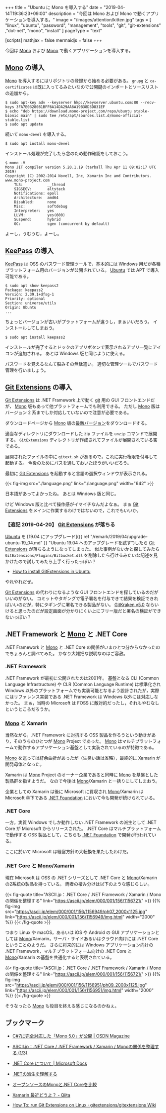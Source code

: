 +++
title = "Ubuntu に Mono を導入する"
date = "2019-04-14T19:36:23+09:00"
description = "今回は Mono および Mono で動くアプリケーションを導入する。"
image = "/images/attention/kitten.jpg"
tags = [ "linux", "ubuntu", "password", "management", "tools", "git", "git-extensions" ,"dot-net", "mono", "install" ]
pageType = "text"

[scripts]
  mathjax = false
  mermaidjs = false
+++

今回は [Mono] および [Mono] で動くアプリケーションを導入する。

## [Mono] の導入

[Mono] を導入するにはリポジトリの登録から始める必要がある。
`gnupg` と `ca-certificates` は既に入ってるみたいなので公開鍵のインポートとソースリストの追加から。

```text
$ sudo apt-key adv --keyserver hkp://keyserver.ubuntu.com:80 --recv-keys 3FA7E0328081BFF6A14DA29AA6A19B38D3D831EF
$ echo "deb https://download.mono-project.com/repo/ubuntu stable-bionic main" | sudo tee /etc/apt/sources.list.d/mono-official-stable.list
$ sudo apt update
```

続いて `mono-devel` を導入する。

```text
$ sudo apt install mono-devel
```

インストール処理が完了したら念のため動作確認をしておこう。

```text
$ mono -V
Mono JIT compiler version 5.20.1.19 (tarball Thu Apr 11 09:02:17 UTC 2019)
Copyright (C) 2002-2014 Novell, Inc, Xamarin Inc and Contributors. www.mono-project.com
	TLS:           __thread
	SIGSEGV:       altstack
	Notifications: epoll
	Architecture:  amd64
	Disabled:      none
	Misc:          softdebug 
	Interpreter:   yes
	LLVM:          yes(600)
	Suspend:       hybrid
	GC:            sgen (concurrent by default)
```

よーし，うむうむ，よーし。

## [KeePass] の導入

[KeePass] は OSS のパスワード管理ツールで，基本的には Windows 用だが各種プラットフォーム用のバージョンが公開されている。
[Ubuntu] では APT で導入可能である。

```text
$ sudo apt show keepass2
Package: keepass2
Version: 2.39.1+dfsg-1
Priority: optional
Section: universe/utils
Origin: Ubuntu
...
```

ちょっとバージョンが古いがプラットフォームが違うし，まぁいいだろう。
インストールしてしまおう。

```text
$ sudo apt install keepass2
```

インストールが完了するとドックのアプリボタンで表示されるアプリ一覧にアイコンが追加される。
あとは Windows 版と同じように使える。

パスワードを覚えるなんて脳みその無駄遣い。
適切な管理ツールでパスワード管理を行いましょう。

## [Git Extensions] の導入

[Git Extensions] は .NET Framework 上で動く [git] 用の GUI フロントエンドだが， [Mono] 版もあって他プラットフォームでも利用できる。
ただし [Mono] 版はバージョン 2 系までしか対応していないので注意が必要である。

ダウンロードページから [Mono] 版の[最新バージョン](https://github.com/gitextensions/gitextensions/releases/tag/v2.51.05 "Release Version 2.51.05 · gitextensions/gitextensions")をダウンロードする。

適当なディレクトリにダウンロードした zip ファイルを `unzip` コマンドで展開する。
`GitExtensions` ディレクトリが作成されてファイルが展開されている筈である。

展開されたファイルの中に `gitext.sh` があるので，これに実行権限を付与して起動する。
今後のためにパスを通しておいたほうがいいだろう。

最初に [Git Extensions] を起動すると言語の選択ウィンドウが表示される。

{{< fig-img src="./language.png" link="./language.png" width="642" >}}

日本語があってよかったね。
あとは Windows 版と同じ。

けど Windows 版と比べて操作感がイマイチなんだよなぁ。
まぁ [Git Extensions] をメインに作業するわけではないので，これでもいいか。

### 【追記 2019-04-20】 [Git Extensions] が落ちる

[Ubuntu] を [19.04 にアップグレード]({{ ref "/remark/2019/04/upgrade-ubuntu-19_04.md" }} "Ubuntu 19.04 へのアップグレードを試す")したら [Git Extensions] が落ちるようになってしまった。
似た事例がないかと探してみたら `GitExtensions/Plugins/Bitbucket.dll` を削除したら行けるみたいな記述を見かけたので試してみたら上手く行ったっぽい？

- [How to install GitExtensions in Ubuntu](https://www.codeofclimber.ru/2015/how-to-install-gitextensions-in-ubuntu/)

やれやれだぜ。

[Git Extensions] の代わりになるような GUI フロントエンドを探しているのだがいいのがない。
コミットやタギングで電子署名を付与できて結果を検証できればいいのだが，特にタギングに署名できる製品がない。
[GitKraken v5.0](https://blog.axosoft.com/gitkraken-v5-0/) ならいけると思ったのだが設定画面が分かりにくい上にフリー版だと署名の検証ができないっぽい？

## .NET Framework と [Mono] と .NET Core

.NET Framework と [Mono] と .NET Core の関係がいまひとつ分からなかったのでちょろんと調べてみた。
かなり大雑把な説明なのはご容赦。

### .NET Framework

.NET Framework が最初に公開されたのは2001年。
基盤となる CLI (Common Language Infrastructure) や CLR (Common Language Runtime) は標準化され Windows 以外のプラットフォームでも実装可能となるよう設計されたが，実際にはリファレンス実装である .NET Framework は Windows 以外には対応しなかった。
まぁ，当時の Microsoft は FOSS に敵対的だったし，それもやむなしというところだろうか。

### [Mono] と Xamarin

当然ながら，.NET Framework に対抗する OSS 製品を作ろうという動きがあり，そのうちのひとつが [Mono] Project であった。
[Mono] はマルチプラットフォームで動作するアプリケーション基盤として実装されているのが特徴である。

[Mono] を巡っては紆余曲折があったが（生臭い話は省略），最終的に Xamarin が開発母体となった。

Xamarin は  [Mono] Project のオーナー企業であると同時に [Mono] を基盤とした製品群を指すようだ。
なので今後は [Mono]/Xamarin と一括りにしてしまおう。

企業としての Xamarin は後に Microsoft に買収され [Mono]/Xamarin は Microsoft 傘下である [.NET Foundation] において今も開発が続けられている。

### .NET Core

一方，実質 Windows でしか動作しない .NET Framework の派生として .NET Core が Microsoft からリリースされた。
.NET Core はマルチプラットフォームで動作する OSS 製品として，こちらも [.NET Foundation] で開発が行われている。

ここに於いて Microsoft は経営方針の大転換を果たしたわけだ。

### .NET Core と [Mono]/Xamarin

現在 Microsoft は OSS の .NET シリーズとして .NET Core と [Mono]/Xamarin の2系統の製品を持っている。
両者の棲み分けは以下のような感じらしい。

{{< fig-quote title="ASCII.jp：.NET Core / .NET Framework / Xamarin / Monoの関係を整理する" link="https://ascii.jp/elem/000/001/156/1156721/" >}}
{{% fig-img src="https://ascii.jp/elem/000/001/156/1156949/ph07_2000x1125.jpg" link="https://ascii.jp/elem/000/001/156/1156949/img.html" width="2000" %}}
{{< /fig-quote >}}

つまり Linux や macOS，あるいは iOS や Android の GUI アプリケーションとしては [Mono]/Xamarin，サーバ・サイドあるいはクラウド向けには .NET Core ということのようだ。
さらに将来的には Windows アプリケーション向けの .NET Framework，マルチプラットフォーム向けの .NET Core と [Mono]/Xamarin の基盤を共通化すると表明されている。

{{< fig-quote title="ASCII.jp：.NET Core / .NET Framework / Xamarin / Monoの関係を整理する" link="https://ascii.jp/elem/000/001/156/1156721/" >}}
{{% fig-img src="https://ascii.jp/elem/000/001/156/1156951/ph09_2000x1125.jpg" link="https://ascii.jp/elem/000/001/156/1156951/img.html" width="2000" %}}
{{< /fig-quote >}}

そうなったら [Mono] も役目を終える感じになるのかねぇ。

## ブックマーク

- [C#7に完全対応した「Mono 5.0」が公開 | OSDN Magazine](https://mag.osdn.jp/17/05/22/150000)
- [ASCII.jp：.NET Core / .NET Framework / Xamarin / Monoの関係を整理する (1/3)](https://ascii.jp/elem/000/001/156/1156721/)
- [.NET Core について | Microsoft Docs](https://docs.microsoft.com/ja-jp/dotnet/core/about)
- [.NETの派生を理解する](https://www.infoq.com/jp/articles/varieties-dotnet)
- [オープンソースのMonoと.NET Coreを比較](https://www.ossnews.jp/compare/Mono/dotNET_Core)
- [Xamarin 最近どうよ？ - Qiita](https://qiita.com/amay077/items/399002a02c1abf9d620b)

- [How To: run Git Extensions on Linux · gitextensions/gitextensions Wiki](https://github.com/gitextensions/gitextensions/wiki/How-To%3A-run-Git-Extensions-on-Linux)

[Ubuntu]: https://www.ubuntu.com/ "The leading operating system for PCs, IoT devices, servers and the cloud | Ubuntu"
[Mono]: https://www.mono-project.com/
[KeePass]: https://keepass.info/ "KeePass Password Safe"
[Git Extensions]: https://gitextensions.github.io/ "Git Extensions | Git Extensions is a graphical user interface for Git that allows you to control Git without using the commandline"
[git]: https://git-scm.com/
[.NET Foundation]: https://www.dotnetfoundation.org/
